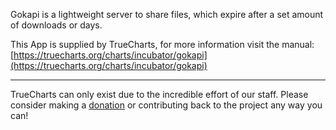 Gokapi is a lightweight server to share files, which expire after a set amount of downloads or days.

This App is supplied by TrueCharts, for more information visit the manual: [https://truecharts.org/charts/incubator/gokapi](https://truecharts.org/charts/incubator/gokapi)

---

TrueCharts can only exist due to the incredible effort of our staff.
Please consider making a [donation](https://truecharts.org/sponsor) or contributing back to the project any way you can!
